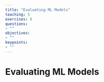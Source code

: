 ```yaml
---
title: "Evaluating ML Models"
teaching: 5
exercises: 0
questions:
- ""
objectives:
- ""
keypoints:
- ""
---
```


# Evaluating ML Models
